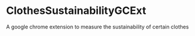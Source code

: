 # ClothesSustainabilityGCExt
A google chrome extension to measure the sustainability of certain clothes
